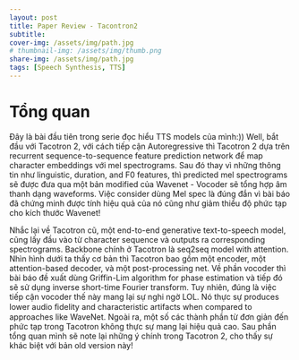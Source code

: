 ```yaml
---
layout: post
title: Paper Review - Tacontron2
subtitle: 
cover-img: /assets/img/path.jpg
# thumbnail-img: /assets/img/thumb.png
share-img: /assets/img/path.jpg
tags: [Speech Synthesis, TTS]
---
```


# Tổng quan 

Đây là bài đầu tiên trong serie đọc hiểu TTS models của mình:)) Well, bắt đầu với Tacotron 2, với cách tiếp cận Autoregressive thì Tacotron 2 dựa trên recurrent sequence-to-sequence feature prediction network để map character embeddings với mel spectrograms. Sau đó thay vì những thông tin như linguistic, duration, and F0 features, thì predicted mel spectrograms sẽ được đưa qua một bản modified của Wavenet - Vocoder sẽ tổng hợp âm thanh dạng waveforms. Việc consider dùng Mel spec là đúng đắn vì bài báo đã chứng minh được tính hiệu quả của nó cũng như giảm thiểu độ phức tạp cho kích thước Wavenet!

Nhắc lại về Tacotron cũ, một end-to-end generative text-to-speech model, cũng lấy đầu vào từ character sequence và outputs ra corresponding spectrograms. Backbone chính ở Tacotron là seq2seq model with attention. Nhìn hình dưới ta thấy cơ bản thì Tacotron bao gồm một encoder, một attention-based decoder, và một post-processing net. Về phần vocoder thì bài báo đề xuất dùng Griffin-Lim algorithm for phase estimation và tiếp đó sẽ sử dụng inverse short-time Fourier transform. Tuy nhiên, đúng là việc tiếp cận vocoder thế này mang lại sự nghi ngờ LOL. Nó thực sự produces lower audio ﬁdelity and characteristic artifacts when compared to approaches like WaveNet. Ngoài ra, một số các thành phần từ đơn giản đến phức tạp trong Tacotron không thực sự mang lại hiệu quả cao. Sau phần tổng quan mình sẽ note lại những ý chính trong Tacotron 2, cho thấy sự khác biệt với bản old version này!
